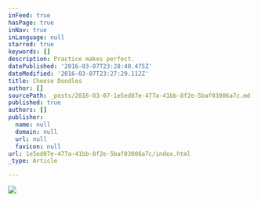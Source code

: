 ```yaml
---
inFeed: true
hasPage: true
inNav: true
inLanguage: null
starred: true
keywords: []
description: Practice makes perfect.
datePublished: '2016-03-07T23:28:40.475Z'
dateModified: '2016-03-07T23:27:29.112Z'
title: Cheese Doodles
author: []
sourcePath: _posts/2016-03-07-1e5ed07e-477a-41bb-8f2e-5baf03006a7c.md
published: true
authors: []
publisher:
  name: null
  domain: null
  url: null
  favicon: null
url: 1e5ed07e-477a-41bb-8f2e-5baf03006a7c/index.html
_type: Article

---
```

![](https://the-grid-user-content.s3-us-west-2.amazonaws.com/a6f4e23a-b1cd-4ac7-86fe-c9c385760589.jpg)